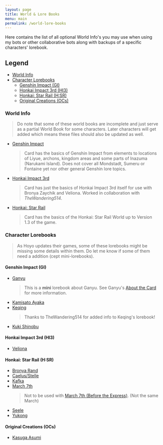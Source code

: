 ```yaml
---
layout: page
title: World & Lore Books
menu: main
permalink: /world-lore-books
---
```


Here contains the list of all optional World Info's you may use when using my bots or other collaborative bots along with backups of a specific characters' lorebook.

## Legend
- [World Info](#world-info)
- [Character Lorebooks](#character-lorebooks)
   - [Genshin Impact (GI)](#genshin-impact-gi)
   - [Honkai Impact 3rd (HI3)](#honkai-impact-3rd-hi3)
   - [Honkai: Star Rail (H:SR)](#honkai-star-rail-hsr)
   - [Original Creations (OCs)](#original-creations-ocs)

### World Info

> Do note that some of these world books are incomplete and just serve as a partial World Book for some characters. Later characters will get added which means these files should also be updated as well.

- [Genshin Impact](world-info/GI-Core.json)
   > Card has the basics of Genshin Impact from elements to locations of Liyue, archons, kingdom areas and some parts of Inazuma (Narukami Island). Does not cover all Mondstadt, Sumeru or Fontaine yet nor other general Genshin lore topics.

- [Honkai Impact 3rd](world-info/HI3-Core.json)
   > Card has just the basics of Honkai Impact 3rd itself for use with Bronya Zaychik and Veliona. Worked in collaboration with *TheWandering514*.

- [Honkai: Star Rail](world-info/HSR.json)
   > Card has the basics of the Honkai: Star Rail World up to Version 1.3 of the game.

### Character Lorebooks

> As Hoyo updates their games, some of these lorebooks might be missing some details within them. Do let me know if some of them need a addition (cept mini-lorebooks).

#### Genshin Impact (GI)
- [Ganyu](./world-info/Mini%20Ganyu-WI.json)
   > This is a **mini** lorebook about Ganyu. See Ganyu's [About the Card]({{site.baseurl}}/ganyu#about-the-card) for more information.
- [Kamisato Ayaka](./world-info/Ayaka-WI.json)
- [Keqing](./world-info/Keqing-WI.json)
   > Thanks to TheWandering514 for added info to Keqing's lorebook!
- [Kuki Shinobu](./world-info/Shinobu-WI.json)

#### Honkai Impact 3rd (HI3)
- [Veliona](./world-info/Veliona_Lorebook_HI3.json)

#### Honkai: Star Rail (H:SR)
- [Bronya Rand](./world-info/Bronya-WI.json)
- [Caelus/Stelle](./world-info/Trailblazer-WI.json)
- [Kafka](./world-info/Kafka-WI.json)
- [March 7th](./world-info/March-WI.json)
   > Not to be used with [March 7th (Before the Express)]({{site.baseurl}}/march-7th-bte). (Not the same March)
- [Seele](./world-info/Seele-WI.json)
- [Yukong](./world-info/Yukong-WI.json)

#### Original Creations (OCs)
- [Kasuga Asumi](./world-info/Asumi-WI.json)